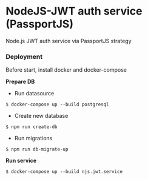 # NodeJS-JWT auth service (PassportJS)
Node.js JWT auth service via PassportJS strategy

### Deployment

Before start, install docker and docker-compose

**Prepare DB**
 - Run datasource
 ```
 $ docker-compose up --build postgresql
 ```
 - Create new database
```
$ npm run create-db
```
  - Run migrations
```
$ npm run db-migrate-up
``` 

**Run service**
 ```
 $ docker-compose up --build njs.jwt.service
 ```